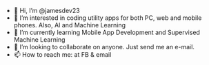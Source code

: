 - 👋 Hi, I’m @jamesdev23
- 👀 I’m interested in coding utility apps for both PC, web and mobile phones. Also, AI and Machine Learning
- 🌱 I’m currently learning Mobile App Development and Supervised Machine Learning
- 💞️ I’m looking to collaborate on anyone. Just send me an e-mail.
- 📫 How to reach me: at FB & email

<!---
jamesdev23/jamesdev23 is a ✨ special ✨ repository because its `README.md` (this file) appears on your GitHub profile.
You can click the Preview link to take a look at your changes.
--->
